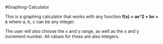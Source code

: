 #Graphing-Calculator

This is a graphing calculator that works with any function **f(x) = ax^2 + bx + c** where a, b, c can be any integer. 

The user will also choose the x and y range, as well as the x and y increment number. All values for these are also integers.
